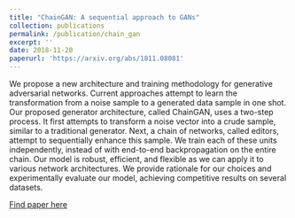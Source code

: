 ```yaml
---
title: "ChainGAN: A sequential approach to GANs"
collection: publications
permalink: /publication/chain_gan
excerpt: ''
date: 2018-11-20
paperurl: 'https://arxiv.org/abs/1811.08081'
---
```

We propose a new architecture and training methodology for generative adversarial networks. Current approaches attempt to learn the transformation from a noise sample to a generated data sample in one shot. Our proposed generator architecture, called ChainGAN, uses a two-step process. It first attempts to transform a noise vector into a crude sample, similar to a traditional generator. Next, a chain of networks, called editors, attempt to sequentially enhance this sample. We train each of these units independently, instead of with end-to-end backpropagation on the entire chain. Our model is robust, efficient, and flexible as we can apply it to various network architectures. We provide rationale for our choices and experimentally evaluate our model, achieving competitive results on several datasets. 

[Find paper here](https://arxiv.org/pdf/1811.08081.pdf)
